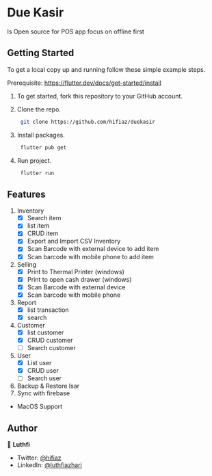 # Due Kasir

Is Open source for POS app focus on offline first

## Getting Started

To get a local copy up and running follow these simple example steps.

Prerequisite: https://flutter.dev/docs/get-started/install

1. To get started, fork this repository to your GitHub account.

2. Clone the repo.
    ```sh
     git clone https://github.com/hifiaz/duekasir
    ```
3. Install packages.
    ```sh
     flutter pub get
    ```
4. Run project.
    ```sh
     flutter run
    ```
## Features

1. Inventory
    - [x] Search item
    - [x] list item
    - [x] CRUD item
    - [x] Export and Import CSV Inventory
    - [x] Scan Barcode with external device to add item
    - [x] Scan barcode with mobile phone to add item
2. Selling
    - [x] Print to Thermal Printer (windows)
    - [x] Print to open cash drawer (windows)
    - [x] Scan Barcode with external device
    - [x] Scan barcode with mobile phone
3. Report
    - [x] list transaction
    - [x] search
4. Customer
    - [x] list customer
    - [x] CRUD customer
    - [ ] Search customer
5. User
    - [x] List user
    - [x] CRUD user
    - [ ] Search user
6. Backup & Restore Isar
7. Sync with firebase
* MacOS Support

## Author

👤 **Luthfi**

* Twitter: [@hifiaz](https://twitter.com/hifiaz)
* LinkedIn: [@luthfiazhari](https://linkedin.com/in/luthfiazhari)